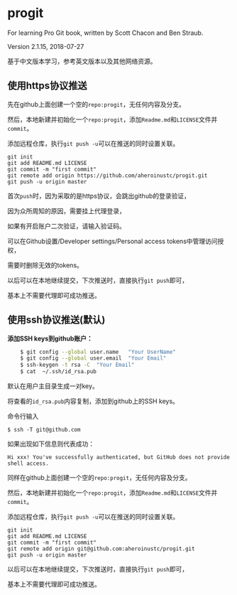# progit
For learning Pro Git book, written by Scott Chacon and Ben Straub.

Version 2.1.15, 2018-07-27

基于中文版本学习，参考英文版本以及其他网络资源。


## 使用https协议推送

先在github上面创建一个空的`repo:progit`，无任何内容及分支。

然后，本地新建并初始化一个`repo:progit`，添加`Readme.md`和`LICENSE`文件并`commit`。

添加远程仓库，执行`git push -u`可以在推送的同时设置关联。

    git init
    git add README.md LICENSE
    git commit -m "first commit"
    git remote add origin https://github.com/aheroinustc/progit.git
    git push -u origin master
    
首次`push`时，因为采取的是https协议，会跳出github的登录验证，

因为众所周知的原因，需要挂上代理登录，

如果有开启账户二次验证，请输入验证码。

可以在Github设置/Developer settings/Personal access tokens中管理访问授权，

需要时删除无效的tokens。

以后可以在本地继续提交，下次推送时，直接执行`git push`即可，

基本上不需要代理即可成功推送。

## 使用ssh协议推送(默认)

**添加SSH keys到github账户：**

``` bash
    $ git config --global user.name   "Your UserName"
    $ git config --global user.email  "Your Email"
    $ ssh-keygen -t rsa -C  "Your Email"
    $ cat  ~/.ssh/id_rsa.pub
```
默认在用户主目录生成一对key。

将查看的`id_rsa.pub`内容复制，添加到github上的SSH keys。

命令行输入

    $ ssh -T git@github.com

如果出现如下信息则代表成功：

    Hi xxx! You've successfully authenticated, but GitHub does not provide shell access.

同样在github上面创建一个空的`repo:progit`，无任何内容及分支。

然后，本地新建并初始化一个`repo:progit`，添加`Readme.md`和`LICENSE`文件并`commit`。

添加远程仓库，执行`git push -u`可以在推送的同时设置关联。

    git init
    git add README.md LICENSE
    git commit -m "first commit"
    git remote add origin git@github.com:aheroinustc/progit.git
    git push -u origin master
    
以后可以在本地继续提交，下次推送时，直接执行`git push`即可，

基本上不需要代理即可成功推送。
